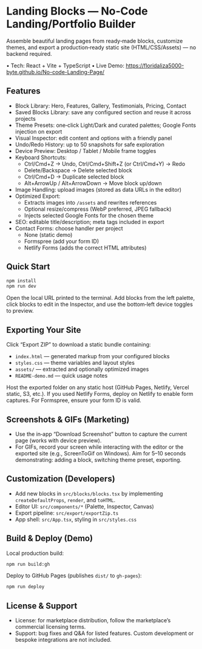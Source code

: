 # Landing Blocks — No‑Code Landing/Portfolio Builder

Assemble beautiful landing pages from ready‑made blocks, customize themes, and export a production‑ready static site (HTML/CSS/Assets) — no backend required.

• Tech: React + Vite + TypeScript
• Live Demo: https://floridaliza5000-byte.github.io/No-code-Landing-Page/

## Features
- Block Library: Hero, Features, Gallery, Testimonials, Pricing, Contact
- Saved Blocks Library: save any configured section and reuse it across projects
- Theme Presets: one‑click Light/Dark and curated palettes; Google Fonts injection on export
- Visual Inspector: edit content and options with a friendly panel
- Undo/Redo History: up to 50 snapshots for safe exploration
- Device Preview: Desktop / Tablet / Mobile frame toggles
- Keyboard Shortcuts:
  - Ctrl/Cmd+Z → Undo, Ctrl/Cmd+Shift+Z (or Ctrl/Cmd+Y) → Redo
  - Delete/Backspace → Delete selected block
  - Ctrl/Cmd+D → Duplicate selected block
  - Alt+ArrowUp / Alt+ArrowDown → Move block up/down
- Image Handling: upload images (stored as data URLs in the editor)
- Optimized Export:
  - Extracts images into `/assets` and rewrites references
  - Optional resize/compress (WebP preferred, JPEG fallback)
  - Injects selected Google Fonts for the chosen theme
- SEO: editable title/description; meta tags included in export
- Contact Forms: choose handler per project
  - None (static demo)
  - Formspree (add your form ID)
  - Netlify Forms (adds the correct HTML attributes)

## Quick Start
```bash
npm install
npm run dev
```
Open the local URL printed to the terminal. Add blocks from the left palette, click blocks to edit in the Inspector, and use the bottom‑left device toggles to preview.

## Exporting Your Site
Click “Export ZIP” to download a static bundle containing:
- `index.html` — generated markup from your configured blocks
- `styles.css` — theme variables and layout styles
- `assets/` — extracted and optionally optimized images
- `README-demo.md` — quick usage notes

Host the exported folder on any static host (GitHub Pages, Netlify, Vercel static, S3, etc.). If you used Netlify Forms, deploy on Netlify to enable form captures. For Formspree, ensure your form ID is valid.

## Screenshots & GIFs (Marketing)
- Use the in‑app “Download Screenshot” button to capture the current page (works with device preview).
- For GIFs, record your screen while interacting with the editor or the exported site (e.g., ScreenToGif on Windows). Aim for 5–10 seconds demonstrating: adding a block, switching theme preset, exporting.

## Customization (Developers)
- Add new blocks in `src/blocks/blocks.tsx` by implementing `createDefaultProps`, `render`, and `toHTML`.
- Editor UI: `src/components/*` (Palette, Inspector, Canvas)
- Export pipeline: `src/export/exportZip.ts`
- App shell: `src/App.tsx`, styling in `src/styles.css`

## Build & Deploy (Demo)
Local production build:
```bash
npm run build:gh
```
Deploy to GitHub Pages (publishes `dist/` to `gh-pages`):
```bash
npm run deploy
```

## License & Support
- License: for marketplace distribution, follow the marketplace’s commercial licensing terms.
- Support: bug fixes and Q&A for listed features. Custom development or bespoke integrations are not included.
